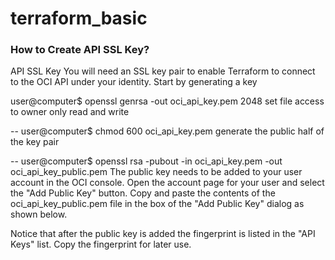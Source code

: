 # terraform_basic
### How to Create API SSL Key?
API SSL Key
You will need an SSL key pair to enable Terraform to connect to the OCI API under your identity. Start by generating a key

user@computer$ openssl genrsa -out oci_api_key.pem 2048
set file access to owner only read and write

-- user@computer$ chmod 600 oci_api_key.pem
generate the public half of the key pair

-- user@computer$ openssl rsa -pubout -in oci_api_key.pem -out oci_api_key_public.pem
The public key needs to be added to your user account in the OCI console. Open the account page for your user and select the "Add Public Key" button. Copy and paste the contents of the oci_api_key_public.pem file in the box of the "Add Public Key" dialog as shown below.



Notice that after the public key is added the fingerprint is listed in the "API Keys" list. Copy the fingerprint for later use.
